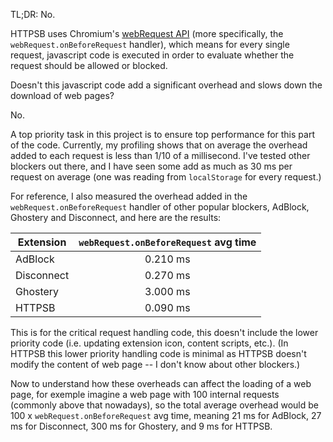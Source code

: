 TL;DR: No.

HTTPSB uses Chromium's [webRequest API](http://developer.chrome.com/extensions/webRequest.html) (more specifically, the `webRequest.onBeforeRequest` handler), which means for every single request, javascript code is executed in order to evaluate whether the request should be allowed or blocked.

Doesn't this javascript code add a significant overhead and slows down the download of web pages?

No.

A top priority task in this project is to ensure top performance for this part of the code. Currently, my profiling  shows that on average the overhead added to each request is less than 1/10 of a millisecond. I've tested other blockers out there, and I have seen some add as much as 30 ms per request on average (one was reading from `localStorage` for every request.)

For reference, I also measured the overhead added in the `webRequest.onBeforeRequest` handler of other popular blockers, AdBlock, Ghostery and Disconnect, and here are the results:

| Extension  | `webRequest.onBeforeRequest` avg time |
| ---------- |:-------------------------------------:|
| AdBlock    | 0.210 ms                              |
| Disconnect | 0.270 ms                              |
| Ghostery   | 3.000 ms                              |
| HTTPSB     | 0.090 ms                              |

This is for the critical request handling code, this doesn't include the lower priority code (i.e. updating extension icon, content scripts, etc.). (In HTTPSB this lower priority handling code is minimal as HTTPSB doesn't modify the content of web page -- I don't know about other blockers.)

Now to understand how these overheads can affect the loading of a web page, for exemple imagine a web page with 100 internal requests (commonly above that nowadays), so the total average overhead would be 100 x `webRequest.onBeforeRequest` avg time, meaning 21 ms for AdBlock, 27 ms for Disconnect, 300 ms for Ghostery, and 9 ms for HTTPSB.